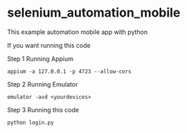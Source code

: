 # selenium_automation_mobile

  This example automation mobile app with python
  
  If you want running this code
  
  Step 1 Running Appium
  
    appium -a 127.0.0.1 -p 4723 --allow-cors
  
  Step 2 Running Emulator 
  
    emulator -avd <yourdevices>

  Step 3 Running this code 

    python login.py

    
